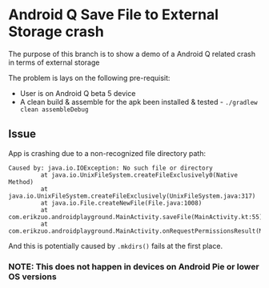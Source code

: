 # Android Q Save File to External Storage crash

The purpose of this branch is to show a demo of a Android Q related crash in terms of external storage

The problem is lays on the following pre-requisit:
* User is on Android Q beta 5 device
* A clean build & assemble for the apk been installed & tested - `./gradlew clean assembleDebug`


## Issue
App is crashing due to a non-recognized file directory path:

```
Caused by: java.io.IOException: No such file or directory
         at java.io.UnixFileSystem.createFileExclusively0(Native Method)
         at java.io.UnixFileSystem.createFileExclusively(UnixFileSystem.java:317)
         at java.io.File.createNewFile(File.java:1008)
         at com.erikzuo.androidplayground.MainActivity.saveFile(MainActivity.kt:55)
         at com.erikzuo.androidplayground.MainActivity.onRequestPermissionsResult(MainActivity.kt:39)
```

And this is potentially caused by `.mkdirs()` fails at the first place.

### NOTE: This does not happen in devices on Android Pie or lower OS versions